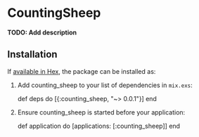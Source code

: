 # CountingSheep

**TODO: Add description**

## Installation

If [available in Hex](https://hex.pm/docs/publish), the package can be installed as:

  1. Add counting_sheep to your list of dependencies in `mix.exs`:

        def deps do
          [{:counting_sheep, "~> 0.0.1"}]
        end

  2. Ensure counting_sheep is started before your application:

        def application do
          [applications: [:counting_sheep]]
        end

